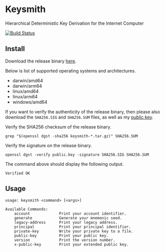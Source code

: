 # Keysmith

Hierarchical Deterministic Key Derivation for the Internet Computer

[![Build Status](https://github.com/dfinity/keysmith/workflows/build/badge.svg)](https://github.com/dfinity/keysmith/actions?query=workflow%3Abuild)

## Install

Download the release binary [here](https://github.com/dfinity/keysmith/releases).

Below is list of supported operating systems and architectures.

- darwin/amd64
- darwin/arm64
- linux/amd64
- linux/arm64
- windows/amd64

If you want to verify the authenticity of the release binary, then please also download the `SHA256.SIG` and `SHA256.SUM` files, as well as my [public key](https://sovereign.io/public.key).

Verify the SHA256 checksum of the release binary.

```text
grep "$(openssl dgst -sha256 keysmith-*.tar.gz)" SHA256.SUM
```

Verify the signature on the release binary.

```text
openssl dgst -verify public.key -signature SHA256.SIG SHA256.SUM
```

The command above should display the following output.

```text
Verified OK
```

## Usage

```text
usage: keysmith <command> [<args>]

Available Commands:
    account             Print your account identifier.
    generate            Generate your mnemonic seed.
    legacy-address      Print your legacy address.
    principal           Print your principal identifier.
    private-key         Write your private key to a file.
    public-key          Print your public key.
    version             Print the version number.
    x-public-key        Print your extended public key.
```
